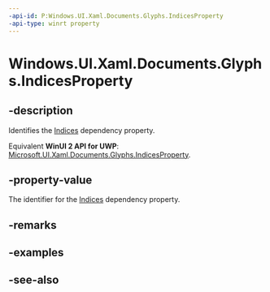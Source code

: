 ```yaml
---
-api-id: P:Windows.UI.Xaml.Documents.Glyphs.IndicesProperty
-api-type: winrt property
---
```


<!-- Property syntax
public Windows.UI.Xaml.DependencyProperty IndicesProperty { get; }
-->

# Windows.UI.Xaml.Documents.Glyphs.IndicesProperty

## -description
Identifies the [Indices](glyphs_indices.md) dependency property.

Equivalent **WinUI 2 API for UWP**: [Microsoft.UI.Xaml.Documents.Glyphs.IndicesProperty](/windows/winui/api/microsoft.ui.xaml.documents.glyphs.indicesproperty).

## -property-value
The identifier for the [Indices](glyphs_indices.md) dependency property.

## -remarks

## -examples

## -see-also
